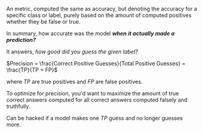 An metric, computed the same as accuracy, but denoting the accuracy for a specific class or label, purely based on the amount of computed positives whether they be false or true.

In summary, how accurate was the model ***when*** ***it actually made a prediction?***


It answers, *how good did you guess the given label?*

$Precision = \frac{Correct Positive Guesses}{Total Positive Guesses} = \frac{TP}{TP + FP}$

where $TP$ are true positives and $FP$ are false positives.

To optimize for precision, you'd want to maximize the amount of true correct answers computed for all correct answers computed falsely and truthfully.

Can be hacked if a model makes one $TP$ guess and no longer guesses more.